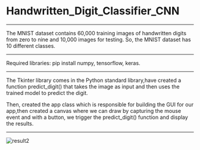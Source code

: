 # Handwritten_Digit_Classifier_CNN

<hr>

The MNIST dataset contains 60,000 training images of handwritten digits from zero to nine and 10,000 images for testing. So, the MNIST dataset has 10 different classes.

<hr>

Required libraries: pip install numpy, tensorflow, keras.

<hr>

The Tkinter library comes in the Python standard library,have created a function predict_digit() that takes the image as input and then uses the trained model to predict the digit.

Then, created the app class which is responsible for building the GUI for our app,then created a canvas where we can draw by capturing the mouse event and with a button, we trigger the predict_digit() function and display the results.

<hr>

![result2](https://user-images.githubusercontent.com/61036755/82662986-77d33780-9c4c-11ea-9ef7-394602e61f3f.png)
